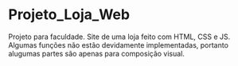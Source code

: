 # Projeto_Loja_Web
Projeto para faculdade. Site de uma loja feito com HTML, CSS e JS. 
Algumas funções não estão devidamente implementadas,
portanto alugumas partes são apenas para composição visual.
